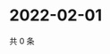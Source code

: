 # 2022-02-01

共 0 条

<!-- BEGIN WEIBO -->
<!-- 最后更新时间 Tue Feb 01 2022 14:00:38 GMT+0800 (China Standard Time) -->

<!-- END WEIBO -->
